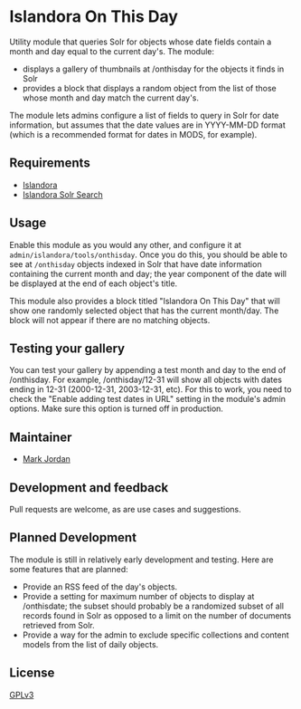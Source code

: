 # Islandora On This Day

Utility module that queries Solr for objects whose date fields contain a month and day equal to the current day's. The module:

* displays a gallery of thumbnails at /onthisday for the objects it finds in Solr
* provides a block that displays a random object from the list of those whose month and day match the current day's.

The module lets admins configure a list of fields to query in Solr for date information, but assumes that the date values are in YYYY-MM-DD format (which is a recommended format for dates in MODS, for example).

## Requirements

* [Islandora](https://github.com/Islandora/islandora)
* [Islandora Solr Search](https://github.com/Islandora/islandora_solr_search)

## Usage

Enable this module as you would any other, and configure it at `admin/islandora/tools/onthisday`. Once you do this, you should be able to see at `/onthisday` objects indexed in Solr that have date information containing the current month and day; the year component of the date will be displayed at the end of each object's title.

This module also provides a block titled "Islandora On This Day" that will show one randomly selected object that has the current month/day. The block will not appear if there are no matching objects.

## Testing your gallery

You can test your gallery by appending a test month and day to the end of /onthisday. For example, /onthisday/12-31 will show all objects with dates ending in 12-31 (2000-12-31, 2003-12-31, etc). For this to work, you need to check the "Enable adding test dates in URL" setting in the module's admin options. Make sure this option is turned off in production.

## Maintainer

* [Mark Jordan](https://github.com/mjordan)

## Development and feedback

Pull requests are welcome, as are use cases and suggestions.

## Planned Development

The module is still in relatively early development and testing. Here are some features that are planned:

* Provide an RSS feed of the day's objects.
* Provide a setting for maximum number of objects to display at /onthisdate; the subset should probably be a randomized subset of all records found in Solr as opposed to a limit on the number of documents retrieved from Solr.
* Provide a way for the admin to exclude specific collections and content models from the list of daily objects.

## License

 [GPLv3](http://www.gnu.org/licenses/gpl-3.0.txt)
